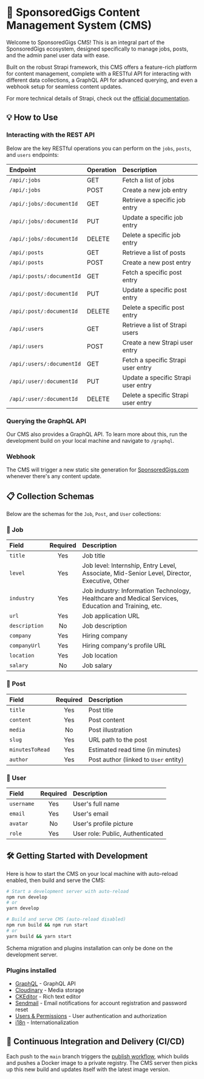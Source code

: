# 📄 SponsoredGigs Content Management System (CMS)

Welcome to SponsoredGigs CMS! This is an integral part of the SponsoredGigs ecosystem, designed specifically to manage jobs, posts, and the admin panel user data with ease.

Built on the robust Strapi framework, this CMS offers a feature-rich platform for content management, complete with a RESTful API for interacting with different data collections, a GraphQL API for advanced querying, and even a webhook setup for seamless content updates.

For more technical details of Strapi, check out the [official documentation](https://docs.strapi.io).

## 💡 How to Use
### Interacting with the REST API
Below are the key RESTful operations you can perform on the `jobs`, `posts`, and `users` endpoints:

| Endpoint | Operation | Description |
| :--- | :--- | :--- |
| `/api/:jobs` | GET | Fetch a list of jobs |
| `/api/:jobs` | POST | Create a new job entry |
| `/api/:jobs/:documentId` | GET | Retrieve a specific job entry |
| `/api/:jobs/:documentId` | PUT | Update a specific job entry |
| `/api/:jobs/:documentId` | DELETE | Delete a specific job entry |
| `/api/:posts` | GET | Retrieve a list of posts |
| `/api/:posts` | POST | Create a new post entry |
| `/api/:posts/:documentId` | GET | Fetch a specific post entry |
| `/api/:post/:documentId` | PUT | Update a specific post entry |
| `/api/:post/:documentId` | DELETE | Delete a specific post entry |
| `/api/:users` | GET | Retrieve a list of Strapi users |
| `/api/:users` | POST | Create a new Strapi user entry |
| `/api/:users/:documentId` | GET | Fetch a specific Strapi user entry |
| `/api/:user/:documentId` | PUT | Update a specific Strapi user entry |
| `/api/:user/:documentId` | DELETE | Delete a specific Strapi user entry |

### Querying the GraphQL API
Our CMS also provides a GraphQL API. To learn more about this, run the development build on your local machine and navigate to `/graphql`.

### Webhook
The CMS will trigger a new static site generation for [SponsoredGigs.com](https://www.sponsoredgigs.com) whenever there's any content update.

## 📋 Collection Schemas
Below are the schemas for the `Job`, `Post`, and `User` collections:

### 📂 Job
| Field | Required | Description |
| :--- | :---: | :--- |
| `title` | Yes | Job title |
| `level` | Yes | Job level: Internship, Entry Level, Associate, Mid-Senior Level, Director, Executive, Other |
| `industry` | Yes | Job industry: Information Technology, Healthcare and Medical Services, Education and Training, etc. |
| `url` | Yes | Job application URL |
| `description` | No | Job description |
| `company` | Yes | Hiring company |
| `companyUrl` | Yes | Hiring company's profile URL |
| `location` | Yes | Job location |
| `salary` | No | Job salary |

### 📄 Post
| Field | Required | Description |
| :--- | :---: | :--- |
| `title` | Yes | Post title |
| `content` | Yes | Post content |
| `media` | No | Post illustration |
| `slug` | Yes | URL path to the post |
| `minutesToRead` | Yes | Estimated read time (in minutes) |
| `author` | Yes | Post author (linked to `User` entity) |

### 👥 User
| Field | Required | Description |
| :--- | :---: | :--- |
| `username` | Yes | User's full name |
| `email` | Yes | User's email |
| `avatar` | No | User's profile picture |
| `role` | Yes | User role: Public, Authenticated |


## 🛠️ Getting Started with Development
Here is how to start the CMS on your local machine with auto-reload enabled, then build and serve the CMS:

```sh
# Start a development server with auto-reload
npm run develop
# or
yarn develop

# Build and serve CMS (auto-reload disabled)
npm run build && npm run start
# or
yarn build && yarn start
```

Schema migration and plugins installation can only be done on the development server.

### Plugins installed
- [GraphQL](https://market.strapi.io/plugins/@strapi-plugin-graphql) - GraphQL API
- [Cloudinary](https://market.strapi.io/providers/@strapi-provider-upload-cloudinary) - Media storage
- [CKEditor](https://market.strapi.io/plugins/@ckeditor-strapi-plugin-ckeditor) - Rich text editor
- [Sendmail](https://www.npmjs.com/package/@strapi/provider-email-sendmail) - Email notifications for account registration and password reset
- [Users & Permissions](https://www.npmjs.com/package/@strapi/plugin-users-permissions) - User authentication and authorization
- [i18n](https://market.strapi.io/plugins/@strapi-plugin-i18n) - Internationalization

## 🚀 Continuous Integration and Delivery (CI/CD)
Each push to the `main` branch triggers the [publish workflow](.github/workflows/publish-ghcr.yaml), which builds and pushes a Docker image to a private registry. The CMS server then picks up this new build and updates itself with the latest image version.
